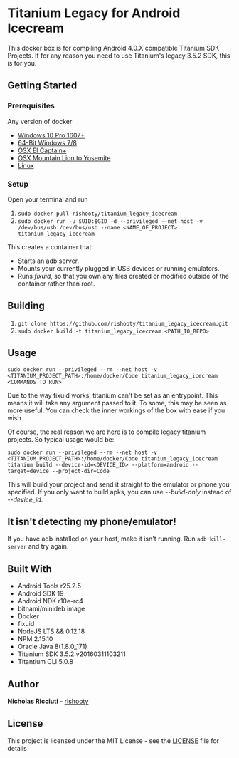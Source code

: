 # Titanium Legacy for Android Icecream

This docker box is for compiling Android 4.0.X compatible Titanium SDK Projects. If for any reason you need to use Titanium's legacy 3.5.2 SDK, this is for you.

## Getting Started

### Prerequisites
Any version of docker

* [Windows 10 Pro 1607+](https://docs.docker.com/docker-for-windows/install/)
* [64-Bit Windows 7/8](https://docs.docker.com/toolbox/toolbox_install_windows/)
* [OSX El Captain+](https://docs.docker.com/docker-for-mac/install/)
* [OSX Mountain Lion to Yosemite](https://docs.docker.com/toolbox/toolbox_install_mac/)
* [Linux](https://docs.docker.com/install/linux/docker-ce/ubuntu/)

### Setup
Open your terminal and run

1. ```sudo docker pull rishooty/titanium_legacy_icecream```
2. ```sudo docker run -u $UID:$GID -d --privileged --net host -v /dev/bus/usb:/dev/bus/usb --name <NAME_OF_PROJECT> titanium_legacy_icecream```

This creates a container that:

* Starts an adb server.
* Mounts your currently plugged in USB devices or running emulators.
* Runs *fixuid*, so that you own any files created or modified outside of the container rather than root.

## Building
1. ```git clone https://github.com/rishooty/titanium_legacy_icecream.git```
2. ```sudo docker build -t titanium_legacy_icecream <PATH_TO_REPO>```

## Usage
```sudo docker run --privileged --rm --net host -v <TITANIUM_PROJECT_PATH>:/home/docker/Code titanium_legacy_icecream <COMMANDS_TO_RUN>```

Due to the way fixuid works, titanium can't be set as an entrypoint. This means it will take any argument passed to it. To some, this may be seen as more useful.
You can check the inner workings of the box with ease if you wish.

Of course, the real reason we are here is to compile legacy titanium projects. So typical usage would be:

```sudo docker run --privileged --rm --net host -v <TITANIUM_PROJECT_PATH>:/home/docker/Code titanium_legacy_icecream titanium build --device-id=<DEVICE_ID> --platform=android --target=device --project-dir=Code```

This will build your project and send it straight to the emulator or phone you specified. If you only want to build apks, you can use *--build-only* instead of *--device_id*.

## It isn't detecting my phone/emulator!
If you have adb installed on your host, make it isn't running. Run ```adb kill-server``` and try again.

## Built With
* Android Tools r25.2.5
* Android SDK 19
* Android NDK r10e-rc4
* bitnami/minideb image
* Docker
* fixuid
* NodeJS LTS && 0.12.18
* NPM 2.15.10
* Oracle Java 8(1.8.0_171)
* Titanium SDK 3.5.2.v20160311103211
* Titantium CLI 5.0.8

## Author
**Nicholas Ricciuti** - [rishooty](https://github.com/rishooty)

## License
This project is licensed under the MIT License - see the [LICENSE](LICENSE) file for details
